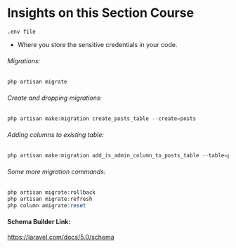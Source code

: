# Insights on this Section Course
`.env file`
- Where you store the sensitive credentials in your code.

###### Migrations:
```php
php artisan migrate
```
###### Create and dropping migrations:
```php
php artisan make:migration create_posts_table --create=posts
```
###### Adding columns to existing table:
```php
php artisan make:migration add_is_admin_column_to_posts_table --table=posts
```
###### Some more migration commands:
```php
php artisan migrate:rollback
php artisan migrate:refresh
php column amigrate:reset
```

#### Schema Builder Link:

https://laravel.com/docs/5.0/schema
